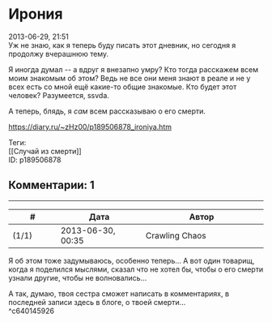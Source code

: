 Ирония
======

  
2013-06-29, 21:51  
 Уж не знаю, как я теперь буду писать этот дневник, но сегодня я продолжу вчерашнюю тему.   
   
 Я иногда думал -- а вдруг я внезапно умру? Кто тогда расскажем всем моим знакомым об этом? Ведь не все они меня знают в реале и не у всех есть со мной ещё какие-то общие знакомые. Кто будет этот человек? Разумеется, ssvda.   
   
 А теперь, блядь, я  *сам*  всем рассказываю о его смерти.   
  
<https://diary.ru/~zHz00/p189506878_ironiya.htm>  
  
Теги:  
[[Случай из смерти]]  
ID: p189506878  


Комментарии: 1
--------------

  


---



|         #         |              Дата              |                     Автор                     |           ID           |
| --- | --- | --- | --- |
| (1/1) | 2013-06-30, 00:35 | Crawling Chaos | c640145926 |

  
 Я об этом тоже задумываюсь, особенно теперь... А вот один товарищ, когда я поделился мыслями, сказал что не хотел бы, чтобы о его смерти узнали другие, чтобы не волновались...   
   
 А так, думаю, твоя сестра сможет написать в комментариях, в последней записи здесь в блоге, о твоей смерти...   
 ^c640145926